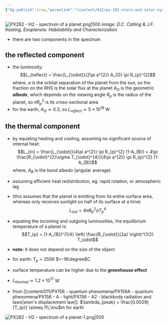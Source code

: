 ```yaml
---
{"dg-publish":true,"permalink":"/content/012/px-282-stars-and-solar-system/term-2-solar-system/h-introduction-to-the-planets/px-282-h2-spectrum-of-a-planet/","noteIcon":"1","created":"2025-01-10T11:27:46.125+00:00","updated":"2025-01-10T16:32:52.949+00:00"}
---
```



![PX282 - H2 - spectrum of a planet.png|500](/img/user/pics/PX282%20-%20H2%20-%20spectrum%20of%20a%20planet.png)
*image: D.C. Catling & J.F. Kasting, Exoplanets: Habitability and Characterization*

- there are two components in the spectrum
## the reflected component
- the luminosity:
$$L_{reflect} = \frac{L_{\odot}}{2\pi a^{2}} A_{G} \pi R_{p}^{2}$$
	where, 
		$a$ is the orbital separation of the planet from the sun, so the fraction on the RHS is the solar flux at the planet
		$A_G$ is the geometric ***albedo***, which depends on the viewing angle
		$R_{p}$ is the radius of the planet, so $\pi R_{p}^{2}$ is its cross-sectional area
- for the earth, $A_G \simeq 0.3$, so $L_{reflect} \simeq 5\times10^{16}$ W 

## the thermal component
- by equating heating and cooling, assuming no significant source of internal heat:
$$L_{in} = \frac{L_{\odot}}{4\pi a^{2}} \pi R_{p}^{2} (1-A_{B}) = 4\pi \frac{R_{\odot}^{2}\sigma T_{\odot}^{4}}{4\pi a^{2}} \pi R_{p}^{2} (1-A_{B})$$
	where, $A_{B}$ is the bond albedo (angular average)

- assuming efficient heat redistribution, eg. rapid rotation, or atmospheric lag
- (this assumes that the planet is emitting from its entire surface area, whereas only receives sunlight on half of its surface at a time)
$$L_{out} = 4\pi R_{p}^{2}\sigma T_{p}^{4}$$
- equating the incoming and outgoing luminosities, the equilibrium temperature of a planet is:
$$T_{p} = (1-A_{B})^{1/4} \left( \frac{R_{\odot}}{2a} \right)^{1/2} T_\odot$$
- **note:** it does not depend on the size of the object
- for earth: $T_{p} = 255$K $=-18\degree$C
- surface temperature can be higher due to the **greenhouse effect**
- $L_{thermal} \simeq 1.2\times10^{17}$ W
- from [[content/011/PX156 - quantum phenomena/PX156A - quantum phenomena/PX156 - A - light/PX156 - A2 - blackbody radiation and laws\|wien's displacement law]]: $\lambda_{peak} = \frac{0.0029}{T_{p}} \simeq 11\,\mu$m for earth
 
![PX282 - H2 - spectrum of a planet-1.png|500](/img/user/pics/PX282%20-%20H2%20-%20spectrum%20of%20a%20planet-1.png)

